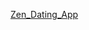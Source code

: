 [Zen_Dating_App](https://user-images.githubusercontent.com/64111694/207138971-189510d8-61cc-4e7f-a540-81e416643170.png)
